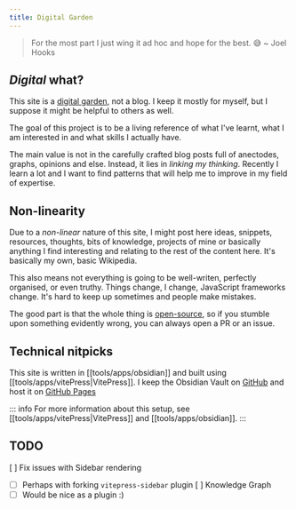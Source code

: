 ```yaml
---
title: Digital Garden
---
```


> For the most part I just wing it ad hoc and hope for the best. 😅
> ~ Joel Hooks

## _Digital_ what?

This site is a [digital garden](https://joelhooks.com/digital-garden/), not a blog. I keep it mostly for myself, but I suppose it might be helpful to others as well.

The goal of this project is to be a living reference of what I've learnt, what I am interested in and what skills I actually have.

The main value is not in the carefully crafted blog posts full of anectodes, graphs, opinions and else. Instead, it lies in _linking my thinking_. Recently I learn a lot and I want to find patterns that will help me to improve in my field of expertise.

## Non-linearity

Due to a _non-linear_ nature of this site, I might post here ideas, snippets, resources, thoughts, bits of knowledge, projects of mine or basically anything I find interesting and relating to the rest of the content here. It's basically my own, basic Wikipedia.

This also means not everything is going to be well-writen, perfectly organised, or even truthy. Things change, I change, JavaScript frameworks change. It's hard to keep up sometimes and people make mistakes.

The good part is that the whole thing is [open-source](https://github.com/kkoscielniak/the-garden-content), so if you stumble upon something evidently wrong, you can always open a PR or an issue.

## Technical nitpicks

This site is written in [[tools/apps/obsidian]] and built using [[tools/apps/vitePress|VitePress]]. I keep the Obsidian Vault on [GitHub](https://github.com/kkoscielniak/digital-garden) and host it on [GitHub Pages](https://pages/github.com)

::: info
For more information about this setup, see [[tools/apps/vitePress|VitePress]] and [[tools/apps/obsidian]]. 
:::

## TODO

[ ] Fix issues with Sidebar rendering
  - [ ] Perhaps with forking `vitepress-sidebar` plugin
[ ] Knowledge Graph
  - [ ] Would be nice as a plugin :)
